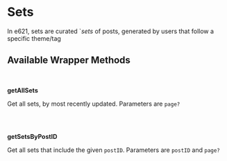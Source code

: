 # Sets

In e621, sets are curated `_sets_ of posts, generated by users that follow a specific theme/tag
</br>

## Available Wrapper Methods
</br>


**getAllSets**

Get all sets, by most recently updated. Parameters are `page?`

```typescript


```
</br>


**getSetsByPostID**

Get all sets that include the given `postID`. Parameters are `postID` and `page?`

```typescript


```
</br>